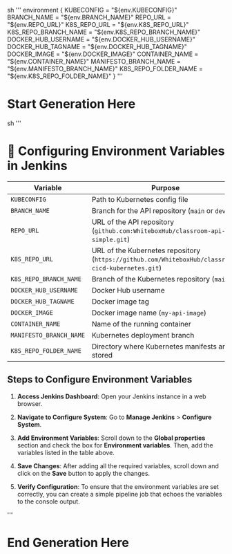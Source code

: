 sh ''' 
environment {
    KUBECONFIG = "${env.KUBECONFIG}"
    BRANCH_NAME = "${env.BRANCH_NAME}"
    REPO_URL = "${env.REPO_URL}"
    K8S_REPO_URL = "${env.K8S_REPO_URL}"
    K8S_REPO_BRANCH_NAME = "${env.K8S_REPO_BRANCH_NAME}"
    DOCKER_HUB_USERNAME = "${env.DOCKER_HUB_USERNAME}"
    DOCKER_HUB_TAGNAME = "${env.DOCKER_HUB_TAGNAME}"
    DOCKER_IMAGE = "${env.DOCKER_IMAGE}"
    CONTAINER_NAME = "${env.CONTAINER_NAME}"
    MANIFESTO_BRANCH_NAME = "${env.MANIFESTO_BRANCH_NAME}"
    K8S_REPO_FOLDER_NAME = "${env.K8S_REPO_FOLDER_NAME}"
}
''' 
# Start Generation Here
sh '''
# 📄 Configuring Environment Variables in Jenkins

| Variable                     | Purpose                                                  |
|------------------------------|----------------------------------------------------------|
| `KUBECONFIG`                 | Path to Kubernetes config file                           |
| `BRANCH_NAME`                | Branch for the API repository (`main` or `dev`)        |
| `REPO_URL`                   | URL of the API repository (`github.com:WhiteboxHub/classroom-api-simple.git`) |
| `K8S_REPO_URL`               | URL of the Kubernetes repository (`https://github.com/WhiteboxHub/classroom-cicd-kubernetes.git`) |
| `K8S_REPO_BRANCH_NAME`       | Branch of the Kubernetes repository (`main`)            |
| `DOCKER_HUB_USERNAME`        | Docker Hub username                                      |
| `DOCKER_HUB_TAGNAME`         | Docker image tag                                         |
| `DOCKER_IMAGE`               | Docker image name (`my-api-image`)                      |
| `CONTAINER_NAME`             | Name of the running container                            |
| `MANIFESTO_BRANCH_NAME`      | Kubernetes deployment branch                             |
| `K8S_REPO_FOLDER_NAME`       | Directory where Kubernetes manifests are stored         |

## Steps to Configure Environment Variables

1. **Access Jenkins Dashboard**: Open your Jenkins instance in a web browser.

2. **Navigate to Configure System**: Go to **Manage Jenkins** > **Configure System**.

3. **Add Environment Variables**: Scroll down to the **Global properties** section and check the box for **Environment variables**. Then, add the variables listed in the table above.

4. **Save Changes**: After adding all the required variables, scroll down and click on the **Save** button to apply the changes.

5. **Verify Configuration**: To ensure that the environment variables are set correctly, you can create a simple pipeline job that echoes the variables to the console output.

'''
# End Generation Here
